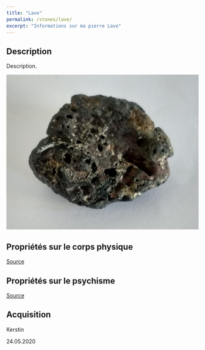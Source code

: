 ```yaml
---
title: "Lave"
permalink: /stones/lave/
excerpt: "Informations sur ma pierre Lave"
---
```


## Description
Description.

![Lave](/images/stones/Lave_Kerstin_20200524.jpg "Lave")

## Propriétés sur le corps physique


[Source](https://)


## Propriétés sur le psychisme


[Source](https://)

## Acquisition
Kerstin

24.05.2020
